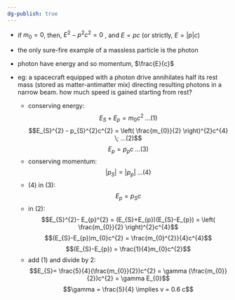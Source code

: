 ```yaml
---
dg-publish: true
---
```

- if $m_{0}=0$, then, $E^{2}-p^{2}c^{2}=0$ , and $E = pc$ (or strictly, $E=|p|c$)
- the only sure-fire example of a massless particle is the photon
- photon have energy and so momentum, $\frac{E}{c}$

- eg: a spacecraft equipped with a photon drive annihilates half its rest mass (stored as matter-antimatter mix) directing resulting photons in a narrow beam. how much speed is gained starting from rest?
	- conserving energy: $$E_{S} + E_{p} = m_{0}c^{2}\; ...(1)$$ $$E_{S}^{2} - p_{S}^{2}c^{2} = \left( \frac{m_{0}}{2} \right)^{2}c^{4} \; ...(2)$$
$$E_{p} = p_{p}c \; ...(3)$$
	- conserving momentum:
$$|p_{S}| = |p_{p}| \; ...(4)$$
	- $(4)$ in $(3)$:
$$E_{p} = p_{S}c$$
	- in $(2)$:
$$E_{S}^{2}- E_{p}^{2} = (E_{S}+E_{p})(E_{S}-E_{p}) = \left( \frac{m_{0}}{2} \right)^{2}c^{4}$$
	$$(E_{S}-E_{p})m_{0}c^{2} = \frac{m_{0}^{2}}{4}c^{4}$$
	$$(E_{S}-E_{p}) = \frac{1}{4}m_{0}c^{2}$$
	- add $(1)$ and divide by $2$:
$$E_{S}= \frac{5}{4}(\frac{m_{0}}{2})c^{2} = \gamma (\frac{m_{0}}{2})c^{2} = \gamma E_{0}$$
	$$\gamma = \frac{5}{4} \implies v = 0.6 c$$
